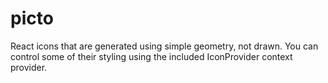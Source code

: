 # picto

React icons that are generated using simple geometry, not drawn. You can control some of their styling using the included IconProvider context provider.
